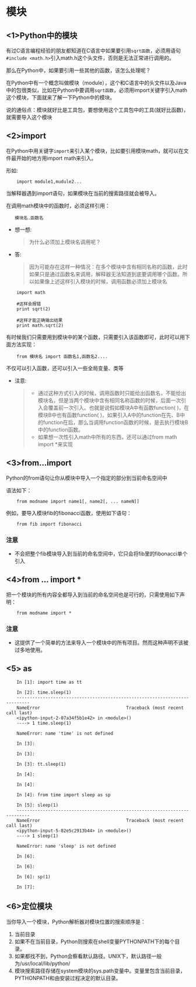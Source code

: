# 模块

## <1>Python中的模块

有过C语言编程经验的朋友都知道在C语言中如果要引用`sqrt函数`，必须用语句`#include <math.h>`引入math.h这个头文件，否则是无法正常进行调用的。

那么在Python中，如果要引用一些其他的函数，该怎么处理呢？

在Python中有一个概念叫做模块（module），这个和C语言中的头文件以及Java中的包很类似，比如在Python中要调用`sqrt函数`，必须用import关键字引入math这个模块，下面就来了解一下Python中的模块。

说的通俗点：模块就好比是工具包，要想使用这个工具包中的工具(就好比函数)，就需要导入这个模块

## <2>import

在Python中用关键字`import`来引入某个模块，比如要引用模块math，就可以在文件最开始的地方用import math来引入。

形如:

```
    import module1,mudule2...
```

当解释器遇到import语句，如果模块在当前的搜索路径就会被导入。

在调用math模块中的函数时，必须这样引用：

```
　　模块名.函数名
```

- 想一想:

  > 为什么必须加上模块名调用呢？

- 答:

  > 因为可能存在这样一种情况：在多个模块中含有相同名称的函数，此时如果只是通过函数名来调用，解释器无法知道到底要调用哪个函数。所以如果像上述这样引入模块的时候，调用函数必须加上模块名

```
    import math

    #这样会报错
    print sqrt(2)

    #这样才能正确输出结果
    print math.sqrt(2)
```

有时候我们只需要用到模块中的某个函数，只需要引入该函数即可，此时可以用下面方法实现：

```
    from 模块名 import 函数名1,函数名2....
```

不仅可以引入函数，还可以引入一些全局变量、类等

- 注意:

  > - 通过这种方式引入的时候，调用函数时只能给出函数名，不能给出模块名，但是当两个模块中含有相同名称函数的时候，后面一次引入会覆盖前一次引入。也就是说假如模块A中有函数function( )，在模块B中也有函数function( )，如果引入A中的function在先、B中的function在后，那么当调用function函数的时候，是去执行模块B中的function函数。
  > - 如果想一次性引入math中所有的东西，还可以通过from math import *来实现

## <3>from…import

Python的from语句让你从模块中导入一个指定的部分到当前命名空间中

语法如下：

```
    from modname import name1[, name2[, ... nameN]]
```

例如，要导入模块fib的fibonacci函数，使用如下语句：

```
    from fib import fibonacci
```

### 注意

- 不会把整个fib模块导入到当前的命名空间中，它只会将fib里的fibonacci单个引入

## <4>from … import *

把一个模块的所有内容全都导入到当前的命名空间也是可行的，只需使用如下声明：

```
    from modname import *
```

### 注意

- 这提供了一个简单的方法来导入一个模块中的所有项目。然而这种声明不该被过多地使用。

## <5> as

```
    In [1]: import time as tt

    In [2]: time.sleep(1)
    ---------------------------------------------------------------------------
    NameError                                 Traceback (most recent call last)
    <ipython-input-2-07a34f5b1e42> in <module>()
    ----> 1 time.sleep(1)

    NameError: name 'time' is not defined

    In [3]: 

    In [3]: 

    In [3]: tt.sleep(1)

    In [4]: 

    In [4]: 

    In [4]: from time import sleep as sp

    In [5]: sleep(1)
    ---------------------------------------------------------------------------
    NameError                                 Traceback (most recent call last)
    <ipython-input-5-82e5c2913b44> in <module>()
    ----> 1 sleep(1)

    NameError: name 'sleep' is not defined

    In [6]: 

    In [6]: 

    In [6]: sp(1)

    In [7]:
```

## <6>定位模块

当你导入一个模块，Python解析器对模块位置的搜索顺序是：

1. 当前目录
2. 如果不在当前目录，Python则搜索在shell变量PYTHONPATH下的每个目录。
3. 如果都找不到，Python会察看默认路径。UNIX下，默认路径一般为/usr/local/lib/python/
4. 模块搜索路径存储在system模块的sys.path变量中。变量里包含当前目录，PYTHONPATH和由安装过程决定的默认目录。